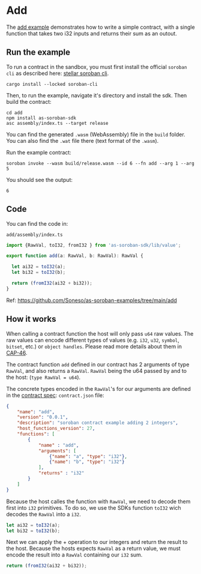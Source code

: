 # Add

The [add example](https://github.com/Soneso/as-soroban-examples/tree/main/add) demonstrates how to write a simple contract, with a single function that takes two i32 inputs and returns their sum as an outout.


## Run the example

To run a contract in the sandbox, you must first install the official ```soroban cli``` as described here: [stellar soroban cli](https://github.com/stellar/soroban-cli).

```shell
cargo install --locked soroban-cli
```

Then, to run the example, navigate it's directory and install the sdk. Then build the contract:

```shell
cd add
npm install as-soroban-sdk
asc assembly/index.ts --target release
```

You can find the generated ```.wasm``` (WebAssembly) file in the ```build``` folder. You can also find the ```.wat``` file there (text format of the ```.wasm```).

Run the example contract:

```shell
soroban invoke --wasm build/release.wasm --id 6 --fn add --arg 1 --arg 5
```

You should see the output:
```shell
6
```

## Code

You can find the code in:

```shell
add/assembly/index.ts
```

```typescript
import {RawVal, toI32, fromI32 } from 'as-soroban-sdk/lib/value';

export function add(a: RawVal, b: RawVal): RawVal {

  let ai32 = toI32(a);
  let bi32 = toI32(b);

  return (fromI32(ai32 + bi32));
}
```

Ref: https://github.com/Soneso/as-soroban-examples/tree/main/add

## How it works

When calling a contract function the host will only pass ```u64``` raw values. The raw values can encode different types of values (e.g. ```i32```, ```u32```, ```symbol```, ```bitset```, etc.) or ```object handles```. Please read more details about them in [CAP-46](https://github.com/stellar/stellar-protocol/blob/master/core/cap-0046.md#host-value-type).

The contract function ```add``` defined in our contract has 2 arguments of type ```RawVal```, and also returns a ```RawVal```. ```RawVal``` being the u64 passed by and to the host: (```type RawVal = u64```).

The concrete types encoded in the ```RawVal```'s for our arguments are defined in the [contract spec](https://github.com/Soneso/as-soroban-sdk#understanding-contract-metadata): ```contract.json``` file:

```json
{
    "name": "add",
    "version": "0.0.1",
    "description": "soroban contract example adding 2 integers",
    "host_functions_version": 27,
    "functions": [
        {
            "name" : "add",
            "arguments": [
                {"name": "a", "type": "i32"},
                {"name": "b", "type": "i32"}
            ],
            "returns" : "i32"
        }
    ]
}
```

Because the host calles the function with ```RawVal```, we need to decode them first into ```i32``` primitives. To do so, we use the
SDKs function ```toI32``` wich decodes the ```RawVal``` into a ```i32```.

```typescript
let ai32 = toI32(a);
let bi32 = toI32(b);
```

Next we can apply the + operation to our integers and return the result to the host. Because the hosts expects ```RawVal``` as a return value, we must encode the result into a ```RawVal``` containing our ```i32``` sum.

```typescript
return (fromI32(ai32 + bi32));
```
